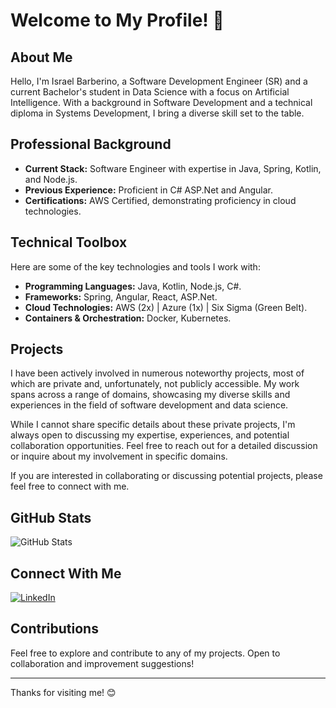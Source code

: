 # Welcome to My Profile! 👋

## About Me

Hello, I'm Israel Barberino, a Software Development Engineer (SR) and a current Bachelor's student in Data Science with a focus on Artificial Intelligence. With a background in Software Development and a technical diploma in Systems Development, I bring a diverse skill set to the table.

## Professional Background

- **Current Stack:** Software Engineer with expertise in Java, Spring, Kotlin, and Node.js.
- **Previous Experience:** Proficient in C# ASP.Net and Angular.
- **Certifications:** AWS Certified, demonstrating proficiency in cloud technologies.

## Technical Toolbox

Here are some of the key technologies and tools I work with:

- **Programming Languages:** Java, Kotlin, Node.js, C#.
- **Frameworks:** Spring, Angular, React, ASP.Net.
- **Cloud Technologies:** AWS (2x) | Azure (1x) | Six Sigma (Green Belt).
- **Containers & Orchestration:** Docker, Kubernetes.

## Projects

I have been actively involved in numerous noteworthy projects, most of which are private and, unfortunately, not publicly accessible. My work spans across a range of domains, showcasing my diverse skills and experiences in the field of software development and data science.

While I cannot share specific details about these private projects, I'm always open to discussing my expertise, experiences, and potential collaboration opportunities. Feel free to reach out for a detailed discussion or inquire about my involvement in specific domains.

If you are interested in collaborating or discussing potential projects, please feel free to connect with me.

## GitHub Stats

![GitHub Stats](https://github-readme-stats.vercel.app/api?username=israelbarberino)

## Connect With Me

[![LinkedIn](https://img.shields.io/badge/LinkedIn-Connect-blue?style=for-the-badge&logo=linkedin)](https://www.linkedin.com/in/israel-barberino/)

## Contributions

Feel free to explore and contribute to any of my projects. Open to collaboration and improvement suggestions!

---

Thanks for visiting me! 😊
